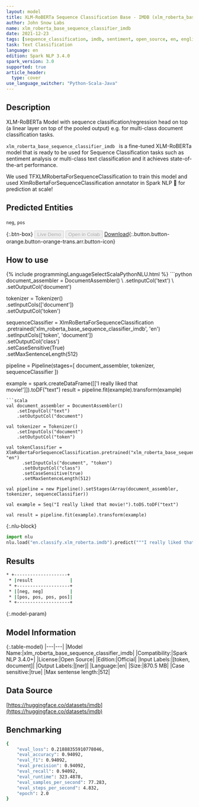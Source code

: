 ```yaml
---
layout: model
title: XLM-RoBERTa Sequence Classification Base - IMDB (xlm_roberta_base_sequence_classifier_imdb)
author: John Snow Labs
name: xlm_roberta_base_sequence_classifier_imdb
date: 2021-12-23
tags: [sequence_classification, imdb, sentiment, open_source, en, english, xlm_roberta]
task: Text Classification
language: en
edition: Spark NLP 3.4.0
spark_version: 3.0
supported: true
article_header:
  type: cover
use_language_switcher: "Python-Scala-Java"
---
```


## Description

XLM-RoBERTa Model with sequence classification/regression head on top (a linear layer on top of the pooled output) e.g. for multi-class document classification tasks.

`xlm_roberta_base_sequence_classifier_imdb ` is a fine-tuned XLM-RoBERTa model that is ready to be used for Sequence Classification tasks such as sentiment analysis or multi-class text classification and it achieves state-of-the-art performance. 

We used TFXLMRobertaForSequenceClassification to train this model and used XlmRoBertaForSequenceClassification annotator in Spark NLP 🚀 for prediction at scale!

## Predicted Entities

`neg`, `pos`

{:.btn-box}
<button class="button button-orange" disabled>Live Demo</button>
<button class="button button-orange" disabled>Open in Colab</button>
[Download](https://s3.amazonaws.com/auxdata.johnsnowlabs.com/public/models/xlm_roberta_base_sequence_classifier_imdb_en_3.4.0_3.0_1640258683543.zip){:.button.button-orange.button-orange-trans.arr.button-icon}

## How to use



<div class="tabs-box" markdown="1">
{% include programmingLanguageSelectScalaPythonNLU.html %}
```python
document_assembler = DocumentAssembler() \
    .setInputCol('text') \
    .setOutputCol('document')

tokenizer = Tokenizer() \
    .setInputCols(['document']) \
    .setOutputCol('token')

sequenceClassifier = XlmRoBertaForSequenceClassification \
      .pretrained('xlm_roberta_base_sequence_classifier_imdb', 'en') \
      .setInputCols(['token', 'document']) \
      .setOutputCol('class') \
      .setCaseSensitive(True) \
      .setMaxSentenceLength(512)

pipeline = Pipeline(stages=[
    document_assembler,
    tokenizer,
    sequenceClassifier
])

example = spark.createDataFrame([['I really liked that movie!']]).toDF("text")
result = pipeline.fit(example).transform(example)
```
```scala
val document_assembler = DocumentAssembler()
    .setInputCol("text")
    .setOutputCol("document")

val tokenizer = Tokenizer()
    .setInputCols("document")
    .setOutputCol("token")

val tokenClassifier = XlmRoBertaForSequenceClassification.pretrained("xlm_roberta_base_sequence_classifier_imdb", "en")
      .setInputCols("document", "token")
      .setOutputCol("class")
      .setCaseSensitive(true)
      .setMaxSentenceLength(512)

val pipeline = new Pipeline().setStages(Array(document_assembler, tokenizer, sequenceClassifier))

val example = Seq("I really liked that movie!").toDS.toDF("text")

val result = pipeline.fit(example).transform(example)
```


{:.nlu-block}
```python
import nlu
nlu.load("en.classify.xlm_roberta.imdb").predict("""I really liked that movie!""")
```

</div>

## Results

```bash
* +--------------------+
 * |result              |
 * +--------------------+
 * |[neg, neg]          |
 * |[pos, pos, pos, pos]|
 * +--------------------+
```

{:.model-param}
## Model Information

{:.table-model}
|---|---|
|Model Name:|xlm_roberta_base_sequence_classifier_imdb|
|Compatibility:|Spark NLP 3.4.0+|
|License:|Open Source|
|Edition:|Official|
|Input Labels:|[token, document]|
|Output Labels:|[ner]|
|Language:|en|
|Size:|870.5 MB|
|Case sensitive:|true|
|Max sentense length:|512|

## Data Source

[https://huggingface.co/datasets/imdb](https://huggingface.co/datasets/imdb)

## Benchmarking

```bash
{
	"eval_loss": 0.21888355910778046,
	"eval_accuracy": 0.94092,
	"eval_f1": 0.94092,
	"eval_precision": 0.94092,
	"eval_recall": 0.94092,
	"eval_runtime": 323.4878,
	"eval_samples_per_second": 77.283,
	"eval_steps_per_second": 4.832,
	"epoch": 2.0
}
```